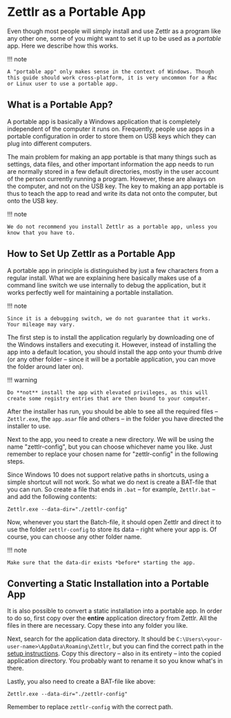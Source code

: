 # Zettlr as a Portable App

Even though most people will simply install and use Zettlr as a program like any other one, some of you might want to set it up to be used as a *portable* app. Here we describe how this works.

!!! note

    A "portable app" only makes sense in the context of Windows. Though this guide should work cross-platform, it is very uncommon for a Mac or Linux user to use a portable app.

## What is a Portable App?

A portable app is basically a Windows application that is completely independent of the computer it runs on. Frequently, people use apps in a portable configuration in order to store them on USB keys which they can plug into different computers.

The main problem for making an app portable is that many things such as settings, data files, and other important information the app needs to run are normally stored in a few default directories, mostly in the user account of the person currently running a program. However, these are always on the computer, and not on the USB key. The key to making an app portable is thus to teach the app to read and write its data not onto the computer, but onto the USB key.

!!! note

    We do not recommend you install Zettlr as a portable app, unless you know that you have to.

## How to Set Up Zettlr as a Portable App

A portable app in principle is distinguished by just a few characters from a regular install. What we are explaining here basically makes use of a command line switch we use internally to debug the application, but it works perfectly well for maintaining a portable installation.

!!! note

    Since it is a debugging switch, we do not guarantee that it works. Your mileage may vary.

The first step is to install the application regularly by downloading one of the Windows installers and executing it. However, instead of installing the app into a default location, you should install the app onto your thumb drive (or any other folder – since it will be a portable application, you can move the folder around later on).

!!! warning

    Do **not** install the app with elevated privileges, as this will create some registry entries that are then bound to your computer.

After the installer has run, you should be able to see all the required files – `Zettlr.exe`, the `app.asar` file and others – in the folder you have directed the installer to use.

Next to the app, you need to create a new directory. We will be using the name "zettlr-config", but you can choose whichever name you like. Just remember to replace your chosen name for "zettlr-config" in the following steps.

Since Windows 10 does not support relative paths in shortcuts, using a simple shortcut will not work. So what we do next is create a BAT-file that you can run. So create a file that ends in `.bat` – for example, `Zettlr.bat` – and add the following contents:

```
Zettlr.exe --data-dir="./zettlr-config"
```

Now, whenever you start the Batch-file, it should open Zettlr and direct it to use the folder `zettlr-config` to store its data – right where your app is. Of course, you can choose any other folder name.

!!! note

    Make sure that the data-dir exists *before* starting the app.

## Converting a Static Installation into a Portable App

It is also possible to convert a static installation into a portable app. In order to do so, first copy over the **entire** application directory from Zettlr. All the files in there are necessary. Copy these into any folder you like.

Next, search for the application data directory. It should be `C:\Users\<your-user-name>\AppData\Roaming\Zettlr`, but you can find the correct path in the [setup instructions](../getting-started/setup.md). Copy this directory – also in its entirety – into the copied application directory. You probably want to rename it so you know what's in there.

Lastly, you also need to create a BAT-file like above:

```
Zettlr.exe --data-dir="./zettlr-config"
```

Remember to replace `zettlr-config` with the correct path.
